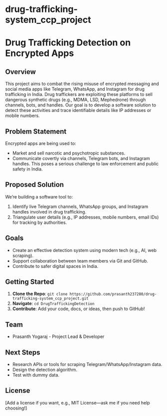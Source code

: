 # drug-trafficking-system_ccp_project
# Drug Trafficking Detection on Encrypted Apps

## Overview
This project aims to combat the rising misuse of encrypted messaging and social media apps like Telegram, WhatsApp, and Instagram for drug trafficking in India. 
Drug traffickers are exploiting these platforms to sell dangerous synthetic drugs (e.g., MDMA, LSD, Mephedrone) through channels, bots, and handles.
 Our goal is to develop a software solution to detect these activities and trace identifiable details like IP addresses or mobile numbers.

## Problem Statement
Encrypted apps are being used to:
- Market and sell narcotic and psychotropic substances.
- Communicate covertly via channels, Telegram bots, and Instagram handles.
This poses a serious challenge to law enforcement and public safety in India.

## Proposed Solution
We’re building a software tool to:
1. Identify live Telegram channels, WhatsApp groups, and Instagram handles involved in drug trafficking.
2. Triangulate user details (e.g., IP addresses, mobile numbers, email IDs) for tracking by authorities.

## Goals
- Create an effective detection system using modern tech (e.g., AI, web scraping).
- Support collaboration between team members via Git and GitHub.
- Contribute to safer digital spaces in India.

## Getting Started
1. **Clone the Repo**: `git clone https://github.com/prasanth237280/drug-trafficking-system_ccp_project.git`
2. **Navigate**: `cd DrugTraffickingDetection`
3. **Contribute**: Add your code, docs, or ideas, then push to GitHub!

## Team
-   Prasanth Yogaraj - Project Lead & Developer
## Next Steps
- Research APIs or tools for scraping Telegram/WhatsApp/Instagram data.
- Design the detection algorithm.
- Test with dummy data.

## License
[Add a license if you want, e.g., MIT License—ask me if you need help choosing!]